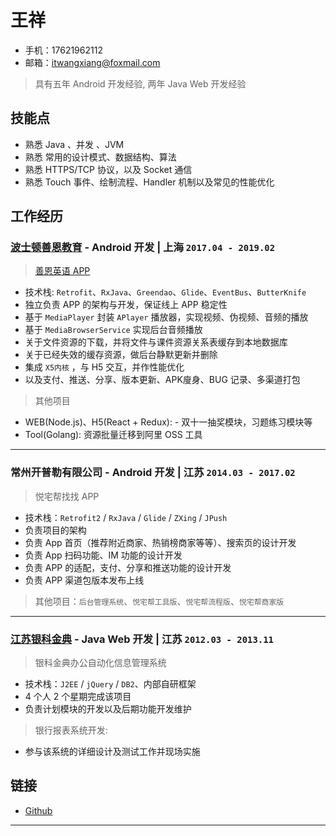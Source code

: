 # 王祥

- 手机：17621962112
- 邮箱：itwangxiang@foxmail.com

> 具有五年 Android 开发经验, 两年 Java Web 开发经验

## 技能点

- 熟悉 Java 、并发 、JVM
- 熟悉 常用的设计模式、数据结构、算法
- 熟悉 HTTPS/TCP 协议，以及 Socket 通信
- 熟悉 Touch 事件、绘制流程、Handler 机制以及常见的性能优化

## 工作经历

### [波士顿善恩教育](https://www.bstcine.com) - Android 开发 | 上海 `2017.04 - 2019.02`

> [善恩英语 APP](https://a.app.qq.com/o/simple.jsp?pkgname=com.bstcine.course)

- 技术栈: `Retrofit`、`RxJava`、`Greendao`、`Glide`、`EventBus`、`ButterKnife`
- 独立负责 APP 的架构与开发，保证线上 APP 稳定性
- 基于 `MediaPlayer` 封装 `APlayer` 播放器，实现视频、伪视频、音频的播放
- 基于 `MediaBrowserService` 实现后台音频播放
- 关于文件资源的下载，并将文件与课件资源关系表缓存到本地数据库
- 关于已经失效的缓存资源，做后台静默更新并删除
- 集成 `X5内核` ，与 H5 交互，并作性能优化
- 以及支付、推送、分享、版本更新、APK廋身、BUG 记录、多渠道打包

> 其他项目

- WEB(Node.js)、H5(React + Redux): - 双十一抽奖模块，习题练习模块等
- Tool(Golang): 资源批量迁移到阿里 OSS 工具

---

### 常州开普勒有限公司 - Android 开发 | 江苏 `2014.03 - 2017.02`

> 悦宅帮找找 APP

- 技术栈：`Retrofit2` / `RxJava` / `Glide` / `ZXing` / `JPush`
- 负责项目的架构
- 负责 App 首页（推荐附近商家、热销榜商家等等）、搜索页的设计开发
- 负责 App 扫码功能、IM 功能的设计开发
- 负责 APP 的适配，支付、分享和推送功能的设计开发
- 负责 APP 渠道包版本发布上线

> 其他项目：`后台管理系统`、`悦宅帮工具版`、`悦宅帮流程版`、`悦宅帮商家版`

---

### [江苏银科金典](http://www.3wyk.com) - Java Web 开发 | 江苏 `2012.03 - 2013.11`

> 银科金典办公自动化信息管理系统

- 技术栈：`J2EE` / `jQuery` / `DB2`、内部自研框架
- 4 个人 2 个星期完成该项目
- 负责计划模块的开发以及后期功能开发维护

> 银行报表系统开发:

- 参与该系统的详细设计及测试工作并现场实施

## 链接

- [Github](https://github.com/itwangxiang)

---
